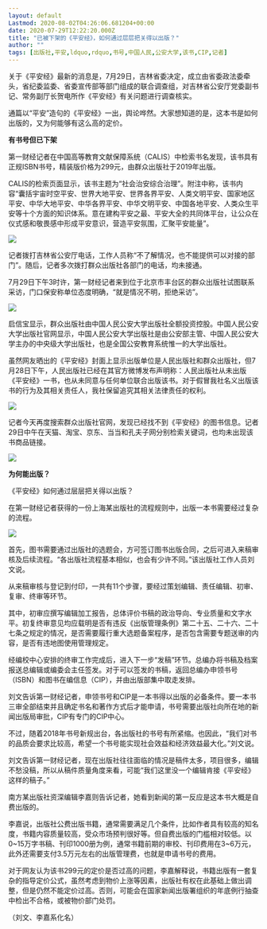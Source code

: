 ```yaml
---
layout: default
Lastmod: 2020-08-02T04:26:06.681204+00:00
date: 2020-07-29T12:22:20.000Z
title: "已被下架的《平安经》，如何通过层层把关得以出版？"
author: ""
tags: [出版社,平安,ldquo,rdquo,书号,中国人民,公安大学,该书,CIP,记者]
---
```


关于《平安经》最新的消息是，7月29日，吉林省委决定，成立由省委政法委牵头，省纪委监委、省委宣传部等部门组成的联合调查组，对吉林省公安厅党委副书记、常务副厅长贺电所作《平安经》有关问题进行调查核实。

通篇以“平安”造句的《平安经》一出，舆论哗然。大家想知道的是，这本书是如何出版的，又为何能够有这么高的定价。

**有书号但已下架**

第一财经记者在中国高等教育文献保障系统（CALIS）中检索书名发现，该书具有正规ISBN书号，精装版价格为299元，由群众出版社于2019年出版。

CALIS的检索页面显示，该书主题为“社会治安综合治理”。附注中称，该书内容“囊括宇宙时空平安、世界大地平安、世界各界平安、人类文明平安、国家地区平安、中华大地平安、中华各界平安、中华文明平安、中国各地平安、人类众生平安等十个方面的知识体系。意在建构平安之最、平安大全的共同体平台，让公众在仪式感和敬畏感中形成平安意识，营造平安氛围，汇聚平安能量”。

![](https://images.weserv.nl/?url=https%3A//imgcdn.yicai.com/uppics/images/2020/07/550c5ffbe794c8eac6acf3aa7ed07847.jpg)

记者拨打吉林省公安厅电话，工作人员称“不了解情况，也不能提供可以对接的部门”。随后，记者多次拨打群众出版社各部门的电话，均未接通。

7月29日下午3时许，第一财经记者来到位于北京市丰台区的群众出版社试图联系采访，门口保安称单位态度明确，“就是情况不明，拒绝采访”。

![](https://images.weserv.nl/?url=https%3A//imgcdn.yicai.com/uppics/images/2020/07/59df3b8c51fe06ab1d4af2636c58a38a.jpg)

启信宝显示，群众出版社由中国人民公安大学出版社全额投资控股。中国人民公安大学出版社官网显示，中国人民公安大学出版社是由公安部主管、中国人民公安大学主办的中央级大学出版社，也是全国公安教育系统惟一的大学出版社。

虽然网友晒出的《平安经》封面上显示出版单位是人民出版社和群众出版社，但7月28日下午，人民出版社已经在其官方微博发布声明称：人民出版社从未出版《平安经》一书，也从未同意与任何单位联合出版该书。对于假冒我社名义出版该书的行为及其相关责任人，我社保留追究其相关法律责任的权利。

![](https://images.weserv.nl/?url=https%3A//imgcdn.yicai.com/uppics/images/2020/07/1df81476111fcbef6e42eaea71ef3196.jpg)

记者今天再度搜索群众出版社官网，发现已经找不到《平安经》的图书信息。记者29日中午在天猫、淘宝、京东、当当和孔夫子网分别检索关键词，也均未出现该书商品链接。

![](https://images.weserv.nl/?url=https%3A//imgcdn.yicai.com/uppics/images/2020/07/220559a7d8d6b85e7b44127930fce12b.jpg)

**为何能出版？**

《平安经》如何通过层层把关得以出版？

在第一财经记者获得的一份上海某出版社的流程规则中，出版一本书需要经过复杂的流程。

![](https://images.weserv.nl/?url=https%3A//imgcdn.yicai.com/uppics/images/2020/07/02155148e08e84d7777e1496d8fda169.jpg)

首先，图书需要通过出版社的选题会，方可签订图书出版合同，之后可进入来稿审核及后续流程。“各出版社流程基本相似，也会有少许不同。”该出版社工作人员刘文说。

从来稿审核与登记到付印，一共有11个步骤，要经过策划编辑、责任编辑、初审、复审、终审等环节。

其中，初审应撰写编辑加工报告，总体评价书稿的政治导向、专业质量和文字水平。初复终审意见均应载明是否有违反《出版管理条例》第二十五、二十六、二十七条之规定的情况，是否需要履行重大选题备案程序，是否包含需要专题送审的内容，是否有违地图使用管理规定。

经编校中心安排的终审工作完成后，进入下一步“发稿”环节。总编办将书稿及档案报送总编辑或编委会主任签发。对于可以签发的书稿，返回总编办申领书号（ISBN）和图书在编信息（CIP），并由出版部集中取走发排。

刘文告诉第一财经记者，申领书号和CIP是一本书得以出版的必备条件。要一本书三审全部结束并且确定书名和著作方式后才能申请，书号需要出版社向所在地的新闻出版局审批，CIP有专门的CIP中心。

不过，随着2018年书号新规出台，各出版社的书号有所紧缩。也因此，“我们对书的品质会要求比较高，希望一个书号能实现社会效益和经济效益最大化。”刘文说。

刘文告诉第一财经记者，现在出版社往往面临的情况是稿件太多，项目很多，编辑不愁没稿，所以从稿件质量角度来看，可能“我们这里没一个编辑肯接《平安经》这样的稿子。”

南方某出版社资深编辑李嘉则告诉记者，她看到新闻的第一反应是这本书大概是自费出版的。

李嘉说，出版社公费出版书籍，通常需要满足几个条件，比如作者具有较高的知名度，书籍内容质量较高，受众市场预判很好等。但自费出版的门槛相对较低。以0~15万字书稿、刊印1000册为例，通常书籍前期的审校、刊印费用在3~6万元，此外还需要支付3.5万元左右的出版管理费，也就是申请书号的费用。

对于网友认为该书299元的定价是否过高的问题，李嘉解释说，书籍出版有一套复杂的指导定价公式，虽然考虑到物价上涨等因素，出版社有权在此基础上做出调整，但是仍然不能定价过高。否则，可能会在国家新闻出版署组织的年底例行抽查中检出不合格，或被物价部门处罚。

（刘文、李嘉系化名）


